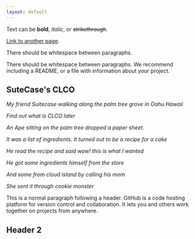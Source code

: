 ```yaml
---
layout: default
---
```


Text can be **bold**, _italic_, or ~~strikethrough~~.

[Link to another page](./another-page.html).

There should be whitespace between paragraphs.

There should be whitespace between paragraphs. We recommend including a README, or a file with information about your project.

## SuteCase's CLCO


_My friend Suitecase walking along the palm tree grove in Oahu Hawaii_

_Find out what is CLCO later_

_An Ape sitting on the palm tree dropped a paper sheet._

_It was a list of ingredients. It turned out to be a recipe for a cake_

_He read the recipe and said wow! this is what I wanted_

_He got some ingredients himself from the store_

_And some from cloud island by calling his mom_

_She sent it through cookie monster_

This is a normal paragraph following a header. GitHub is a code hosting platform for version control and collaboration. It lets you and others work together on projects from anywhere.

## Header 2
